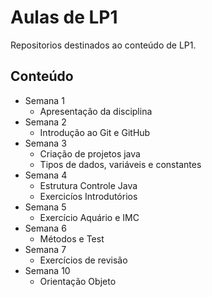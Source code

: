 # Aulas de LP1

Repositorios destinados ao conteúdo de LP1.

## Conteúdo 

- Semana 1 
    - Apresentação da disciplina 
- Semana 2
    - Introdução ao Git e GitHub
- Semana 3
    - Criação de projetos java
    - Tipos de dados, variáveis e constantes 
- Semana 4
    - Estrutura Controle Java
    - Exercicíos Introdutórios
- Semana 5
    - Exercício Aquário e IMC 
- Semana 6
    - Métodos e Test 
- Semana 7
    - Exercícios de revisão 
- Semana 10
    - Orientação Objeto
    